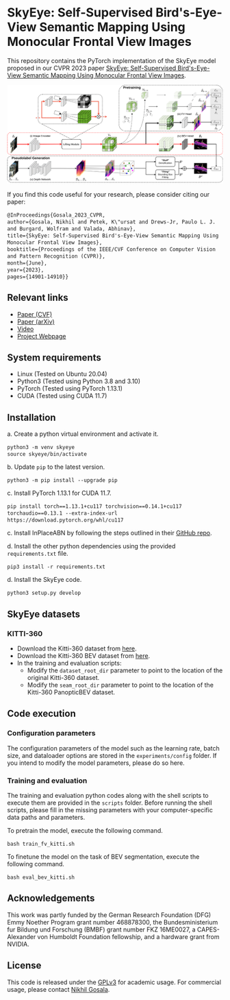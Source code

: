 # SkyEye: Self-Supervised Bird's-Eye-View Semantic Mapping Using Monocular Frontal View Images

This repository contains the PyTorch implementation of the SkyEye model proposed in our CVPR 2023 paper [SkyEye: Self-Supervised Bird's-Eye-View Semantic Mapping Using Monocular Frontal View Images](https://openaccess.thecvf.com/content/CVPR2023/html/Gosala_SkyEye_Self-Supervised_Birds-Eye-View_Semantic_Mapping_Using_Monocular_Frontal_View_Images_CVPR_2023_paper.html).

![SkyEye Architecture](images/architecture_main.png)

If you find this code useful for your research, please consider citing our paper:
```
@InProceedings{Gosala_2023_CVPR,
author={Gosala, Nikhil and Petek, K\"ursat and Drews-Jr, Paulo L. J. and Burgard, Wolfram and Valada, Abhinav},
title={SkyEye: Self-Supervised Bird's-Eye-View Semantic Mapping Using Monocular Frontal View Images},
booktitle={Proceedings of the IEEE/CVF Conference on Computer Vision and Pattern Recognition (CVPR)},
month={June},
year={2023},
pages={14901-14910}}
```

## Relevant links
- [Paper (CVF)](https://openaccess.thecvf.com/content/CVPR2023/html/Gosala_SkyEye_Self-Supervised_Birds-Eye-View_Semantic_Mapping_Using_Monocular_Frontal_View_Images_CVPR_2023_paper.html)
- [Paper (arXiv)](https://arxiv.org/abs/2302.04233)
- [Video](https://www.youtube.com/watch?v=PGne5XG4f_8)
- [Project Webpage](http://skyeye.cs.uni-freiburg.de//)

## System requirements
- Linux (Tested on Ubuntu 20.04)
- Python3 (Tested using Python 3.8 and 3.10)
- PyTorch (Tested using PyTorch 1.13.1)
- CUDA (Tested using CUDA 11.7)

## Installation
a. Create a python virtual environment and activate it.
```shell
python3 -m venv skyeye
source skyeye/bin/activate
```
b. Update `pip` to the latest version.
```shell
python3 -m pip install --upgrade pip
```
c. Install PyTorch 1.13.1 for CUDA 11.7.
```shell
pip install torch==1.13.1+cu117 torchvision==0.14.1+cu117 torchaudio==0.13.1 --extra-index-url https://download.pytorch.org/whl/cu117
```
c. Install InPlaceABN by following the steps outlined in their [GitHub repo](https://github.com/mapillary/inplace_abn?tab=readme-ov-file#requirements).

d. Install the other python dependencies using the provided `requirements.txt` file.
```shell
pip3 install -r requirements.txt
```
d. Install the SkyEye code.
```shell
python3 setup.py develop
```

## SkyEye datasets
### KITTI-360
- Download the Kitti-360 dataset from [here](http://www.cvlibs.net/datasets/kitti-360/).
- Download the Kitti-360 BEV dataset from [here](http://skyeye.cs.uni-freiburg.de/#dataset).
- In the training and evaluation scripts:
  - Modify the `dataset_root_dir` parameter to point to the location of the original Kitti-360 dataset.
  - Modify the `seam_root_dir` parameter to point to the location of the Kitti-360 PanopticBEV dataset.

## Code execution

### Configuration parameters
The configuration parameters of the model such as the learning rate, batch size, and dataloader options are stored in the `experiments/config` folder.
If you intend to modify the model parameters, please do so here.

### Training and evaluation
The training and evaluation python codes along with the shell scripts to execute them are provided in the `scripts` folder. 
Before running the shell scripts, please fill in the missing parameters with your computer-specific data paths and parameters.

To pretrain the model, execute the following command.
```shell
bash train_fv_kitti.sh
```

To finetune the model on the task of BEV segmentation, execute the following command.
```shell
bash eval_bev_kitti.sh 
```

## Acknowledgements
This work was partly funded by the German Research Foundation (DFG) Emmy Noether Program grant number 468878300, the Bundesministerium fur Bildung und Forschung (BMBF) grant number FKZ 16ME0027, a CAPES-Alexander von Humboldt Foundation fellowship, and a hardware grant from NVIDIA.

## License
This code is released under the [GPLv3](https://www.gnu.org/licenses/gpl-3.0.en.html) for academic usage.
For commercial usage, please contact [Nikhil Gosala](https://rl.uni-freiburg.de/people/gosala).